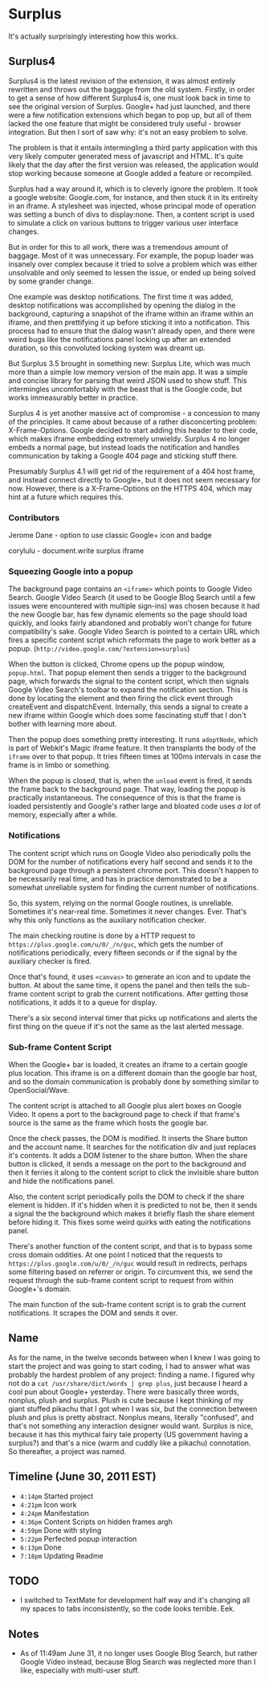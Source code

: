 # Surplus

It's actually surprisingly interesting how this works.


## Surplus4

Surplus4 is the latest revision of the extension, it was almost entirely rewritten and throws out the baggage from the old system. Firstly, in order to get a sense of how different Surplus4 is, one must look back in time to see the original version of Surplus. Google+ had just launched, and there were a few notification extensions which began to pop up, but all of them lacked the one feature that might be considered truly useful - browser integration. But then I sort of saw why: it's not an easy problem to solve.

The problem is that it entails intermingling a third party application with this very likely computer generated mess of javascript and HTML. It's quite likely that the day after the first version was released, the application would stop working because someone at Google added a feature or recompiled.

Surplus had a way around it, which is to cleverly ignore the problem. It took a google website: Google.com, for instance, and then stuck it in its entireity in an iframe. A stylesheet was injected, whose principal mode of operation was setting a bunch of divs to display:none. Then, a content script is used to simulate a click on various buttons to trigger various user interface changes.

But in order for this to all work, there was a tremendous amount of baggage. Most of it was unnecessary. For example, the popup loader was insanely over complex because it tried to solve a problem which was either unsolvable and only seemed to lessen the issue, or ended up being solved by some grander change.

One example was desktop notifications. The first time it was added, desktop notifications was accomplished by opening the dialog in the background, capturing a snapshot of the iframe within an iframe within an iframe, and then prettifying it up before sticking it into a notification. This process had to ensure that the dialog wasn't already open, and there were weird bugs like the notifications panel locking up after an extended duration, so this convoluted locking system was dreamt up.

But Surplus 3.5 brought in something new: Surplus Lite, which was much more than a simple low memory version of the main app. It was a simple and concise library for parsing that weird JSON used to show stuff. This intermingles uncomfortably with the beast that is the Google code, but works immeasurably better in practice.

Surplus 4 is yet another massive act of compromise - a concession to many of the principles. It came about because of a rather disconcerting problem: X-Frame-Options. Google decided to start adding this header to their code, which makes iframe embedding extremely unwieldy. Surplus 4 no longer embeds a normal page, but instead loads the notification and handles communication by taking a Google 404 page and sticking stuff there. 

Presumably Surplus 4.1 will get rid of the requirement of a 404 host frame, and instead connect directly to Google+, but it does not seem necessary for now. However, there is a X-Frame-Options on the HTTPS 404, which may hint at a future which requires this.

### Contributors


Jerome Dane - option to use classic Google+ icon and badge

corylulu - document.write surplus iframe

### Squeezing Google into a popup 
The background page contains an `<iframe>` which points to Google Video Search. Google Video Search (it used to be Google Blog Search until a few issues were encountered with multiple sign-ins) was chosen because it had the new Google bar, has few dynamic elements so the page should load quickly, and looks fairly abandoned and probably won't change for future compatibility's sake. Google Video Search is pointed to a certain URL which fires a specific content script which reformats the page to work better as a popup.  (`http://video.google.com/?extension=surplus`)

When the button is clicked, Chrome opens up the popup window, `popup.html`. That popup element then sends a trigger to the background page, which forwards the signal to the content script, which then signals Google Video Search's toolbar to expand the notification section. This is done by locating the element and then firing the click event through createEvent and dispatchEvent. Internally, this sends a signal to create a new iframe within Google which does some fascinating stuff that I don't bother with learning more about.

Then the popup does something pretty interesting. It runs `adoptNode`, which is part of Webkit's Magic iframe feature. It then transplants the body of the `iframe` over to that popup. It tries fifteen times at 100ms intervals in case the frame is in limbo or something.

When the popup is closed, that is, when the `unload` event is fired, it sends the frame back to the background page. That way, loading the popup is practically instantaneous. The consequence of this is that the frame is loaded persistently and Google's rather large and bloated code uses *a lot* of memory, especially after a while. 

### Notifications

The content script which runs on Google Video also periodically polls the DOM for the number of notifications every half second and sends it to the background page through a persistent chrome port. This doesn't happen to be necessarily real time, and has in practice demonstrated to be a somewhat unreliable system for finding the current number of notifications.

So, this system, relying on the normal Google routines, is unreliable. Sometimes it's near-real time. Sometimes it never changes. Ever. That's why this only functions as the auxiliary notification checker.

The main checking routine is done by a HTTP request to `https://plus.google.com/u/0/_/n/guc`, which gets the number of notifications periodically, every fifteen seconds or if the signal by the auxiliary checker is fired. 

Once that's found, it uses `<canvas>` to generate an icon and to update the button. At about the same time, it opens the panel and then tells the sub-frame content script to grab the current notifications. After getting those notifications, it adds it to a queue for display.

There's a six second interval timer that picks up notifications and alerts the first thing on the queue if it's not the same as the last alerted message.

### Sub-frame Content Script

When the Google+ bar is loaded, it creates an iframe to a certain google plus location. This iframe is on a different domain than the google bar host, and so the domain communication is probably done by something similar to OpenSocial/Wave.

The content script is attached to all Google plus alert boxes on Google Video. It opens a port to the background page to check if that frame's source is the same as the frame which hosts the google bar. 

Once the check passes, the DOM is modified. It inserts the Share button and the account name. It searches for the notification div and just replaces it's contents. It adds a DOM listener to the share button. When the share button is clicked, it sends a message on the port to the background and then it ferries it along to the content script to click the invisible share button and hide the notifications panel.

Also, the content script periodically polls the DOM to check if the share element is hidden. If it's hidden when it is predicted to not be, then it sends a signal the the background which makes it briefly flash the share element before hiding it. This fixes some weird quirks with eating the notifications panel.

There's another function of the content script, and that is to bypass some cross domain oddities. At one point I noticed that the requests to `https://plus.google.com/u/0/_/n/guc` would result in redirects, perhaps some filtering based on referrer or origin. To circumvent this, we send the request through the sub-frame content script to request from within Google+'s domain. 

The main function of the sub-frame content script is to grab the current notifications. It scrapes the DOM and sends it over.

## Name

As for the name, in the twelve seconds between when I knew I was going to start the project and was going to start coding, I had to answer what was probably the hardest problem of any project: finding a name. I figured why not do a `cat /usr/share/dict/words | grep plus`, just because I heard a cool pun about Google+ yesterday. There were basically three words, nonplus, plush and surplus. Plush is cute because I kept thinking of my giant stuffed pikachu that I got when I was six, but the connection between plush and plus is pretty abstract. Nonplus means, literally "confused", and that's not something any interaction designer would want. Surplus is nice, because it has this mythical fairy tale property (US government having a surplus?) and that's a nice (warm and cuddly like a pikachu) connotation. So thereafter, a project was named.

## Timeline (June 30, 2011 EST)

* `4:14pm` Started project 
* `4:21pm` Icon work
* `4:24pm` Manifestation
* `4:36pm` Content Scripts on hidden frames argh
* `4:59pm` Done with styling
* `5:22pm` Perfected popup interaction
* `6:13pm` Done
* `7:18pm` Updating Readme


## TODO

* I switched to TextMate for development half way and it's changing all my spaces to tabs inconsistently, so the code looks terrible. Eek.

## Notes
* As of 11:49am June 31, it no longer uses Google Blog Search, but rather Google Video instead, because Blog Search was neglected more than I like, especially with multi-user stuff.
